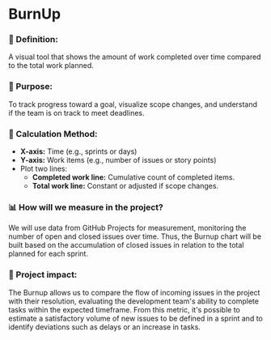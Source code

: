 # BurnUp

### 🧾 Definition:

A visual tool that shows the amount of work completed over time compared to the total work planned.

### 🎯 Purpose:

To track progress toward a goal, visualize scope changes, and understand if the team is on track to meet deadlines.

### 🧮 Calculation Method:

- **X-axis:** Time (e.g., sprints or days)  
- **Y-axis:** Work items (e.g., number of issues or story points)  
- Plot two lines:
  - **Completed work line:** Cumulative count of completed items.
  - **Total work line:** Constant or adjusted if scope changes.

### 📊 How will we measure in the project?

We will use data from GitHub Projects for measurement, monitoring the number of open and closed issues over time. Thus, the Burnup chart will be built based on the accumulation of closed issues in relation to the total planned for each sprint.

### 🌟 Project impact:

The Burnup allows us to compare the flow of incoming issues in the project with their resolution, evaluating the development team's ability to complete tasks within the expected timeframe. From this metric, it's possible to estimate a satisfactory volume of new issues to be defined in a sprint and to identify deviations such as delays or an increase in tasks.
